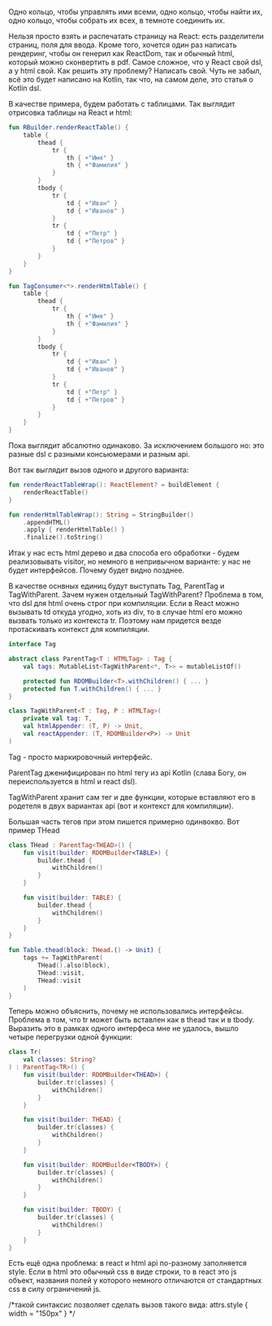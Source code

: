 Одно кольцо, чтобы управлять ими всеми, одно кольцо, чтобы найти их, одно кольцо, чтобы собрать их всех, в темноте соединить их.

Нельзя просто взять и распечатать страницу на React: есть разделители страниц, поля для ввода. Кроме того, хочется один раз написать
рендеринг, чтобы он генерил как ReactDom, так и обычный html, который можно сконвертить в pdf.
Самое сложное, что у React свой dsl, а у html свой. Как решить эту проблему? Написать свой.
Чуть не забыл, всё это будет написано на Kotlin, так что, на самом деле, это статья о Kotlin dsl.

В качестве примера, будем работать с таблицами. Так выглядит отрисовка таблицы на React и html:
```kotlin
fun RBuilder.renderReactTable() {
    table { 
        thead { 
            tr { 
                th { +"Имя" }
                th { +"Фамилия" }
            }
        }
        tbody { 
            tr { 
                td { +"Иван" }
                td { +"Иванов" }
            }
            tr { 
                td { +"Петр" }
                td { +"Петров" }
            }
        }
    }
}

fun TagConsumer<*>.renderHtmlTable() {
    table {
        thead {
            tr {
                th { +"Имя" }
                th { +"Фамилия" }
            }
        }
        tbody {
            tr {
                td { +"Иван" }
                td { +"Иванов" }
            }
            tr {
                td { +"Петр" }
                td { +"Петров" }
            }
        }
    }
}
```

Пока выглядит абсалютно одинаково. За исключением большого но: это разные dsl с разными консьюмерами и разным api.

Вот так выглядит вызов одного и другого варианта:
```kotlin
fun renderReactTableWrap(): ReactElement? = buildElement { 
    renderReactTable()
}

fun renderHtmlTableWrap(): String = StringBuilder()
    .appendHTML()
    .apply { renderHtmlTable() }
    .finalize().toString()
```

Итак у нас есть html дерево и два способа его обработки - будем реализовывать visitor, но немного в непривычном варианте:
у нас не будет интерфейсов. Почему будет видно позднее.

В качестве оснвных единиц будут выступать Tag, ParentTag и TagWithParent. Зачем нужен отдельный TagWithParent?
Проблема в том, что dsl для html очень строг при компиляции. Если в React можно вызывать td откуда угодно, хоть из div, 
то в случае html его можно вызвать только из контекста tr. Поэтому нам придется везде протаскивать контекст для компиляции.

```kotlin
interface Tag

abstract class ParentTag<T : HTMLTag> : Tag {
    val tags: MutableList<TagWithParent<*, T>> = mutableListOf()

    protected fun RDOMBuilder<T>.withChildren() { ... }
    protected fun T.withChildren() { ... }
}

class TagWithParent<T : Tag, P : HTMLTag>(
    private val tag: T,
    val htmlAppender: (T, P) -> Unit,
    val reactAppender: (T, RDOMBuilder<P>) -> Unit
)
```

Tag - просто маркировочный интерфейс.

ParentTag дженифицирован по html тегу из api Kotlin (слава Богу, он переиспользуется в html и react dsl). 

TagWithParent хранит сам тег и две функции, которые вставляют его в родетеля в двух вариантах api (вот и контекст для компиляции).

Большая часть тегов при этом пишется примерно одинвокво. Вот пример THead
```kotlin
class THead : ParentTag<THEAD>() {
    fun visit(builder: RDOMBuilder<TABLE>) {
        builder.thead {
            withChildren()
        }
    }

    fun visit(builder: TABLE) {
        builder.thead {
            withChildren()
        }
    }
}

fun Table.thead(block: THead.() -> Unit) {
    tags += TagWithParent(
        THead().also(block),
        THead::visit,
        THead::visit
    )
}
```

Теперь можно объяснить, почему не использовались интерфейсы. Проблема в том, что tr может быть вставлен как в 
thead так и в tbody. Выразить это в рамках одного интерфеса мне не удалось, вышло четыре перегрузки одной функции:
```kotlin
class Tr(
    val classes: String?
) : ParentTag<TR>() {
    fun visit(builder: RDOMBuilder<THEAD>) {
        builder.tr(classes) {
            withChildren()
        }
    }

    fun visit(builder: THEAD) {
        builder.tr(classes) {
            withChildren()
        }
    }

    fun visit(builder: RDOMBuilder<TBODY>) {
        builder.tr(classes) {
            withChildren()
        }
    }

    fun visit(builder: TBODY) {
        builder.tr(classes) {
            withChildren()
        }
    }
}
```

Есть ещё одна проблема: в react и html api по-разному заполняется style. Если в html это обычный css в виде строки, то
в react это js объект, названия полей у которого немного отличаются от стандартных css в силу ограничений js. 

/*такой синтаксис позволяет сделать вызов такого вида:
    attrs.style {
        width = "150px"
    }
    */
